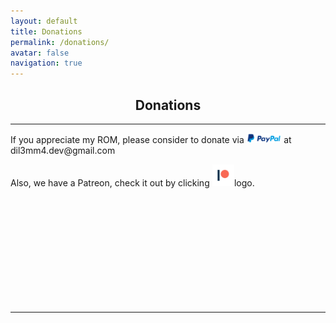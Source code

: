 ```yaml
---
layout: default
title: Donations
permalink: /donations/
avatar: false
navigation: true
---
```

<h2 align="center">Donations</h2>

<hr>

<p>If you appreciate my ROM, please consider to donate via <img src="/assets/img/paypal.png" style="width: 11%"> at dil3mm4.dev@gmail.com</p>

<p>Also, we have a Patreon, check it out by clicking <a href="https://www.patreon.com/descendant" target="_blank"><img src="/assets/img/patreon.png" style="width: 7%"></a>logo.</p>

<br>

<br>

<br>

<br>

<br>

<br>

<br>

<br>

<br>

<br>

<hr>




